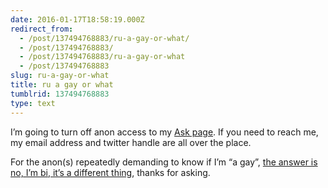 ```yaml
---
date: 2016-01-17T18:58:19.000Z
redirect_from:
  - /post/137494768883/ru-a-gay-or-what/
  - /post/137494768883/
  - /post/137494768883/ru-a-gay-or-what
  - /post/137494768883
slug: ru-a-gay-or-what
title: ru a gay or what
tumblrid: 137494768883
type: text
---
```

<p>I&rsquo;m going to turn off anon access to my <a href="/ask">Ask page</a>.  If you need to reach me, my email address and twitter handle are all over the place.</p>

<p>For the anon(s) repeatedly demanding to know if I&rsquo;m &ldquo;a gay&rdquo;, <a href="http://blog.izs.me/post/88487057983/lgt">the answer is no, I&rsquo;m bi, it&rsquo;s a different thing</a>, thanks for asking.</p>
